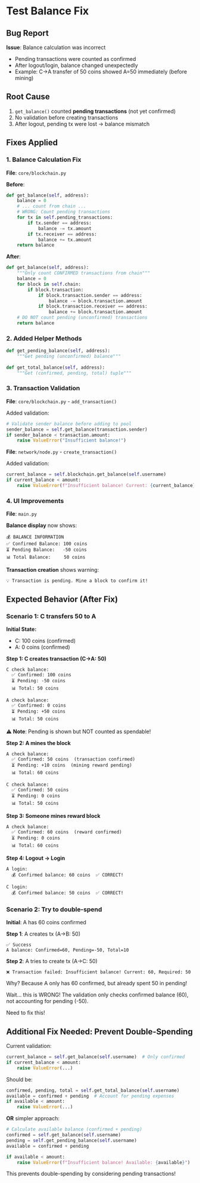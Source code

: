 # Test Balance Fix

## Bug Report
**Issue**: Balance calculation was incorrect
- Pending transactions were counted as confirmed
- After logout/login, balance changed unexpectedly
- Example: C→A transfer of 50 coins showed A=50 immediately (before mining)

## Root Cause
1. `get_balance()` counted **pending transactions** (not yet confirmed)
2. No validation before creating transactions
3. After logout, pending tx were lost → balance mismatch

## Fixes Applied

### 1. Balance Calculation Fix
**File**: `core/blockchain.py`

**Before**:
```python
def get_balance(self, address):
    balance = 0
    # ... count from chain ...
    # WRONG: Count pending transactions
    for tx in self.pending_transactions:
        if tx.sender == address:
            balance -= tx.amount
        if tx.receiver == address:
            balance += tx.amount
    return balance
```

**After**:
```python
def get_balance(self, address):
    """Only count CONFIRMED transactions from chain"""
    balance = 0
    for block in self.chain:
        if block.transaction:
            if block.transaction.sender == address:
                balance -= block.transaction.amount
            if block.transaction.receiver == address:
                balance += block.transaction.amount
    # DO NOT count pending (unconfirmed) transactions
    return balance
```

### 2. Added Helper Methods
```python
def get_pending_balance(self, address):
    """Get pending (unconfirmed) balance"""
    
def get_total_balance(self, address):
    """Get (confirmed, pending, total) tuple"""
```

### 3. Transaction Validation
**File**: `core/blockchain.py` - `add_transaction()`

Added validation:
```python
# Validate sender balance before adding to pool
sender_balance = self.get_balance(transaction.sender)
if sender_balance < transaction.amount:
    raise ValueError("Insufficient balance!")
```

**File**: `network/node.py` - `create_transaction()`

Added validation:
```python
current_balance = self.blockchain.get_balance(self.username)
if current_balance < amount:
    raise ValueError(f"Insufficient balance! Current: {current_balance}")
```

### 4. UI Improvements
**File**: `main.py`

**Balance display** now shows:
```
💰 BALANCE INFORMATION
✅ Confirmed Balance: 100 coins
⏳ Pending Balance:   -50 coins
📊 Total Balance:     50 coins
```

**Transaction creation** shows warning:
```
💡 Transaction is pending. Mine a block to confirm it!
```

## Expected Behavior (After Fix)

### Scenario 1: C transfers 50 to A

**Initial State:**
- C: 100 coins (confirmed)
- A: 0 coins (confirmed)

**Step 1: C creates transaction (C→A: 50)**
```
C check balance:
  ✅ Confirmed: 100 coins
  ⏳ Pending: -50 coins
  📊 Total: 50 coins

A check balance:
  ✅ Confirmed: 0 coins
  ⏳ Pending: +50 coins
  📊 Total: 50 coins
```
⚠️ **Note**: Pending is shown but NOT counted as spendable!

**Step 2: A mines the block**
```
A check balance:
  ✅ Confirmed: 50 coins  (transaction confirmed)
  ⏳ Pending: +10 coins  (mining reward pending)
  📊 Total: 60 coins

C check balance:
  ✅ Confirmed: 50 coins
  ⏳ Pending: 0 coins
  📊 Total: 50 coins
```

**Step 3: Someone mines reward block**
```
A check balance:
  ✅ Confirmed: 60 coins  (reward confirmed)
  ⏳ Pending: 0 coins
  📊 Total: 60 coins
```

**Step 4: Logout → Login**
```
A login:
  💰 Confirmed balance: 60 coins  ✅ CORRECT!

C login:
  💰 Confirmed balance: 50 coins  ✅ CORRECT!
```

### Scenario 2: Try to double-spend

**Initial**: A has 60 coins confirmed

**Step 1**: A creates tx (A→B: 50)
```
✅ Success
A balance: Confirmed=60, Pending=-50, Total=10
```

**Step 2**: A tries to create tx (A→C: 50)
```
❌ Transaction failed: Insufficient balance! Current: 60, Required: 50
```
Why? Because A only has 60 confirmed, but already spent 50 in pending!

Wait... this is WRONG! The validation only checks confirmed balance (60), not accounting for pending (-50).

Need to fix this!

## Additional Fix Needed: Prevent Double-Spending

Current validation:
```python
current_balance = self.get_balance(self.username)  # Only confirmed
if current_balance < amount:
    raise ValueError(...)
```

Should be:
```python
confirmed, pending, total = self.get_total_balance(self.username)
available = confirmed + pending  # Account for pending expenses
if available < amount:
    raise ValueError(...)
```

**OR** simpler approach:
```python
# Calculate available balance (confirmed + pending)
confirmed = self.get_balance(self.username)
pending = self.get_pending_balance(self.username)
available = confirmed + pending

if available < amount:
    raise ValueError(f"Insufficient balance! Available: {available}")
```

This prevents double-spending by considering pending transactions!
